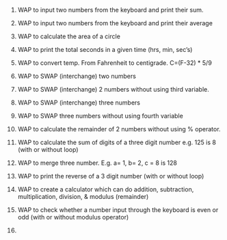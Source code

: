 1. WAP to input two numbers from the keyboard and print their sum.
2. WAP to input two numbers from the keyboard and print their average
3. WAP to calculate the area of a circle
4. WAP to print the total seconds in a given time (hrs, min, sec’s)
5. WAP to convert temp. From Fahrenheit to centigrade. C=(F-32) \* 5/9
6. WAP to SWAP (interchange) two numbers
7. WAP to SWAP (interchange) 2 numbers without using third variable.
8. WAP to SWAP (interchange) three numbers
9. WAP to SWAP three numbers without using fourth variable
10. WAP to calculate the remainder of 2 numbers without using % operator.

11. WAP to calculate the sum of digits of a three digit number e.g. 125 is 8 (with or without loop)
12. WAP to merge three number. E.g. a= 1, b= 2, c = 8 is 128
13. WAP to print the reverse of a 3 digit number (with or without loop)
14. WAP to create a calculator which can do addition, subtraction,
    multiplication, division, & modulus (remainder)
15. WAP to check whether a number input through the keyboard is even or odd (with or without modulus operator)
16. 
